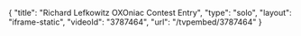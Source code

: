 {
    "title": "Richard Lefkowitz OXOniac Contest Entry",
    "type": "solo",
    "layout": "iframe-static",
    "videoId": "3787464",
    "url": "\/tvpembed\/3787464"
}